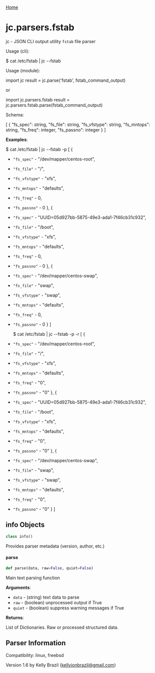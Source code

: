 [Home](https://kellyjonbrazil.github.io/jc/)
<a id="jc.parsers.fstab"></a>

# jc.parsers.fstab

jc - JSON CLI output utility `fstab` file parser

Usage (cli):

$ cat /etc/fstab | jc --fstab

Usage (module):

import jc
result = jc.parse('fstab', fstab_command_output)

or

import jc.parsers.fstab
result = jc.parsers.fstab.parse(fstab_command_output)

Schema:

[
{
"fs_spec":      string,
"fs_file":      string,
"fs_vfstype":   string,
"fs_mntops":    string,
"fs_freq":      integer,
"fs_passno":    integer
}
]

**Examples**:

  
  $ cat /etc/fstab | jc --fstab -p
  [
  {
- `"fs_spec"` - "/dev/mapper/centos-root",
- `"fs_file"` - "/",
- `"fs_vfstype"` - "xfs",
- `"fs_mntops"` - "defaults",
- `"fs_freq"` - 0,
- `"fs_passno"` - 0
  },
  {
- `"fs_spec"` - "UUID=05d927bb-5875-49e3-ada1-7f46cb31c932",
- `"fs_file"` - "/boot",
- `"fs_vfstype"` - "xfs",
- `"fs_mntops"` - "defaults",
- `"fs_freq"` - 0,
- `"fs_passno"` - 0
  },
  {
- `"fs_spec"` - "/dev/mapper/centos-swap",
- `"fs_file"` - "swap",
- `"fs_vfstype"` - "swap",
- `"fs_mntops"` - "defaults",
- `"fs_freq"` - 0,
- `"fs_passno"` - 0
  }
  ]
  
  $ cat /etc/fstab | jc --fstab -p -r
  [
  {
- `"fs_spec"` - "/dev/mapper/centos-root",
- `"fs_file"` - "/",
- `"fs_vfstype"` - "xfs",
- `"fs_mntops"` - "defaults",
- `"fs_freq"` - "0",
- `"fs_passno"` - "0"
  },
  {
- `"fs_spec"` - "UUID=05d927bb-5875-49e3-ada1-7f46cb31c932",
- `"fs_file"` - "/boot",
- `"fs_vfstype"` - "xfs",
- `"fs_mntops"` - "defaults",
- `"fs_freq"` - "0",
- `"fs_passno"` - "0"
  },
  {
- `"fs_spec"` - "/dev/mapper/centos-swap",
- `"fs_file"` - "swap",
- `"fs_vfstype"` - "swap",
- `"fs_mntops"` - "defaults",
- `"fs_freq"` - "0",
- `"fs_passno"` - "0"
  }
  ]

<a id="jc.parsers.fstab.info"></a>

## info Objects

```python
class info()
```

Provides parser metadata (version, author, etc.)

<a id="jc.parsers.fstab.parse"></a>

#### parse

```python
def parse(data, raw=False, quiet=False)
```

Main text parsing function

**Arguments**:

  
- `data` - (string)  text data to parse
- `raw` - (boolean) unprocessed output if True
- `quiet` - (boolean) suppress warning messages if True
  

**Returns**:

  
  List of Dictionaries. Raw or processed structured data.

## Parser Information
Compatibility:  linux, freebsd

Version 1.6 by Kelly Brazil (kellyjonbrazil@gmail.com)
